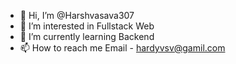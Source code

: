 - 👋 Hi, I’m @Harshvasava307
- 👀 I’m interested in Fullstack Web
- 🌱 I’m currently learning Backend 
- 📫 How to reach me Email - hardyvsv@gamil.com

<!---
Harshvasava307/Harshvasava307 is a ✨ special ✨ repository because its `README.md` (this file) appears on your GitHub profile.
You can click the Preview link to take a look at your changes.
--->
